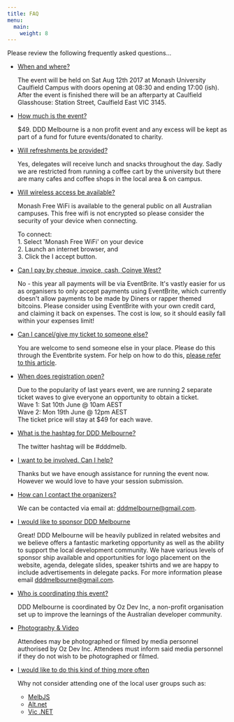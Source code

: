 ```yaml
---
title: FAQ
menu:
  main:
    weight: 8
---
```

Please review the following frequently asked questions...

<ul class="accordion">
  <li>
    <a class="toggleAccordion" href="javascript:void(0);">When and where?</a>
    <div class="inner">
      <p>The event will be held on Sat Aug 12th 2017 at Monash University Caulfield Campus with doors opening at 08:30 and ending 17:00 (ish). After the event is finished there will be an afterparty at Caulfield Glasshouse: Station Street, Caulfield East VIC 3145.</p>
    </div>
  </li>

  <li>
    <a class="toggleAccordion" href="javascript:void(0);">How much is the event?</a>
    <div class="inner">
      <p>$49. DDD Melbourne is a non profit event and any excess will be kept as part of a fund for future events/donated to charity.</p>
      </div>
  </li>

  <li>
    <a class="toggleAccordion" href="javascript:void(0);">Will refreshments be provided?</a>
    <div class="inner">
      <p>Yes, delegates will receive lunch and snacks throughout the day. Sadly we are restricted from running a coffee cart by the university but there are many cafes and coffee shops in the local area &amp; on campus.</p>
    </div>
  </li>

  <li>
    <a class="toggleAccordion" href="javascript:void(0);">Will wireless access be available?</a>
    <div class="inner">
      <p>Monash Free WiFi is available to the general public on all Australian campuses. This free wifi is not encrypted so please consider the security of your device when connecting.</p>
      <p>To connect: <br>
         1. Select 'Monash Free WiFi' on your device<br>
         2. Launch an internet browser, and <br>
         3. Click the I accept button.
      </p>
    </div>
  </li>

  <li>
    <a class="toggleAccordion" href="javascript:void(0);">Can I pay by cheque, invoice, cash, Coinye West?</a>
    <div class="inner">
      <p>No - this year all payments will be via EventBrite. It's vastly easier for us as organisers to only accept payments using EventBrite, which currently doesn't allow payments to be made by Diners or rapper themed bitcoins. Please consider using EventBrite with your own credit card, and claiming it back on expenses. The cost is low, so it should easily fall within your expenses limit!</p>
    </div>
  </li>

  <li>
    <a class="toggleAccordion" href="javascript:void(0);">Can I cancel/give my ticket to someone else?</a>
    <div class="inner">
      <p>You are welcome to send someone else in your place. Please do this through the Eventbrite system. For help on how to do this, <a rel="nofollow" href="https://www.eventbrite.com/support/articles/en_US/How_To/how-to-update-your-ticket-registration-information" class="targetBlank">please refer to this article</a>.</p>
    </div>
  </li>

  <li>
    <a class="toggleAccordion" href="javascript:void(0);">When does registration open?</a>
    <div class="inner">
      <p>Due to the popularity of last years event, we are running 2 separate ticket waves to give everyone an opportunity to obtain a ticket.<br/>
      Wave 1: Sat 10th June @ 10am AEST<br/>
      Wave 2: Mon 19th June @ 12pm AEST<br/>
      The ticket price will stay at $49 for each wave.</p>
    </div>
  </li>

  <li>
    <a class="toggleAccordion" href="javascript:void(0);">What is the hashtag for DDD Melbourne?</a>
    <div class="inner">
      <p>The twitter hashtag will be #dddmelb.</p>
    </div>
  </li>

  <li>
    <a class="toggleAccordion" href="javascript:void(0);">I want to be involved. Can I help?</a>
    <div class="inner">
      <p>Thanks but we have enough assistance for running the event now. However we would love to have your session submission.</p>
    </div>
  </li>

  <li>
    <a class="toggleAccordion" href="javascript:void(0);">How can I contact the organizers?</a>
    <div class="inner">
      <p>We can be contacted via email at: <a href="mailto:dddmelbourne@gmail.com">dddmelbourne@gmail.com</a>.</p>
    </div>
  </li>

  <li>
    <a class="toggleAccordion" href="javascript:void(0);">I would like to sponsor DDD Melbourne</a>
    <div class="inner">
      <p>Great! DDD Melbourne will be heavily publized in related websites and we believe offers a fantastic marketing opportunity as well as the ability to support the local development community. We have various levels of sponsor ship available and opportunities for logo placement on the website, agenda, delegate slides, speaker tshirts and we are happy to include advertisements in delegate packs. For more information please email <a href="mailto:dddmelbourne@gmail.com">dddmelbourne@gmail.com</a>.</p>
    </div>
  </li>

  <li>
  <a class="toggleAccordion" href="javascript:void(0);">Who is coordinating this event?</a>
    <div class="inner">
      <p>DDD Melbourne is coordinated by Oz Dev Inc, a non-profit organisation set up to improve the learnings of the Australian developer community.</p>
    </div>
  </li>

  <li>
    <a class="toggleAccordion" href="javascript:void(0);">Photography &amp; Video</a>
    <div class="inner">
      <p>Attendees may be photographed or filmed by media personnel authorised by Oz Dev Inc. Attendees must inform said media personnel if they do not wish to be photographed or filmed.</p>
    </div>
  </li>

  <li>
    <a class="toggleAccordion" href="javascript:void(0);">I would like to do this kind of thing more often</a>
    <div class="inner">
      <p>Why not consider attending one of the local user groups such as:</p>
      <ul>
        <li><a rel="nofollow" href="http://melbjs.com/" class="targetBlank">MelbJS</a></li>
        <li><a rel="nofollow" href="http://melbourne.ozalt.net/" class="targetBlank">Alt.net</a></li>
        <li><a rel="nofollow" href="https://www.meetup.com/VIC-NET-Meetup/" class="targetBlank">Vic .NET</a></li>
      </ul>
      <br />
    </div>
  </li>
</ul>
